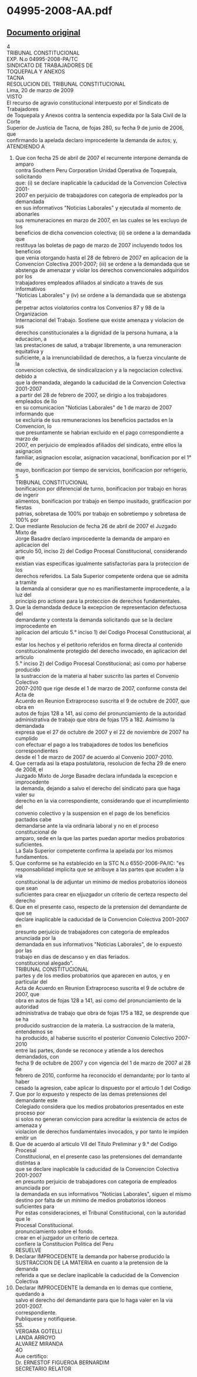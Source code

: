 
04995-2008-AA.pdf
=================
  
[Documento original](https://tc.gob.pe/jurisprudencia/2009/04995-2008-AA.pdf)  
---  
4  
TRIBUNAL CONSTITUCIONAL  
EXP. N.o 04995-2008-PA/TC  
SINDICATO DE TRABAJADORES DE  
TOQUEPALA Y ANEXOS  
TACNA  
RESOLUCION DEL TRIBUNAL CONSTITUCIONAL  
Lima, 20 de marzo de 2009  
VISTO  
El recurso de agravio constitucional interpuesto por el Sindicato de Trabajadores  
de Toquepala y Anexos contra la sentencia expedida por la Sala Civil de la Corte  
Superior de Justicia de Tacna, de fojas 280, su fecha 9 de junio de 2006, que  
confirmando la apelada declaro improcedente la demanda de autos; y,  
ATENDIENDO A  
1. Que con fecha 25 de abril de 2007 el recurrente interpone demanda de amparo  
contra Southern Peru Corporation Unidad Operativa de Toquepala, solicitando  
que: (i) se declare inaplicable la caducidad de la Convencion Colectiva 2001-  
2007 en perjuicio de trabajadores con categoria de empleados por la demandada  
en sus informativos "Noticias Laborales" y ejecutada al momento de abonarles  
sus remuneraciones en marzo de 2007, en las cuales se les excluyo de los  
beneficios de dicha convencion colectiva; (ii) se ordene a la demandada que  
restituya las boletas de pago de marzo de 2007 incluyendo todos los beneficios  
que venia otorgando hasta el 28 de febrero de 2007 en aplicacion de la  
Convencion Colectiva 2001-2007; (iii) se ordene a la demandada que se  
abstenga de amenazar y violar los derechos convencionales adquiridos por los  
trabajadores empleados afiliados al sindicato a través de sus informativos  
"Noticias Laborales" y (iv) se ordene a la demandada que se abstenga de  
perpetrar actos violatorios contra los Convenios 87 y 98 de la Organizacion  
Internacional del Trabajo. Sostiene que existe amenaza y violacion de sus  
derechos constitucionales a la dignidad de la persona humana, a la educacion, a  
las prestaciones de salud, a trabajar libremente, a una remuneracion equitativa y  
suficiente, a la irrenunciabilidad de derechos, a la fuerza vinculante de la  
convencion colectiva, de sindicalizacion y a la negociacion colectiva. debido a  
que la demandada, alegando la caducidad de la Convencion Colectiva 2001-2007  
a partir del 28 de febrero de 2007, se dirigio a los trabajadores empleados de Ilo  
en su comunicacion "Noticias Laborales" de 1 de marzo de 2007 informando que  
se excluiria de sus remuneraciones los beneficios pactados en la Convencion, lo  
que presuntamente se habrian excluido en el pago correspondiente a marzo de  
2007, en perjuicio de empleados afiliados del sindicato, entre ellos la asignacion  
familiar, asignacion escolar, asignacion vacacional, bonificacion por el 1° de  
mayo, bonificacion por tiempo de servicios, bonificacion por refrigerio,  
5  
TRIBUNAL CONSTITUCIONAL  
bonificacion por diferencial de turno, bonificacion por trabajo en horas de ingerir  
alimentos, bonificacion por trabajo en tiempo inusitado, gratificacion por fiestas  
patrias, sobretasa de 100% por trabajo en sobretiempo y sobretasa de 100% por  
2. Que mediante Resolucion de fecha 26 de abril de 2007 el Juzgado Mixto de  
Jorge Basadre declaro improcedente la demanda de amparo en aplicacion del  
articulo 50, inciso 2) del Codigo Procesal Constitucional, considerando que  
existian vias especificas igualmente satisfactorias para la proteccion de los  
derechos referidos. La Sala Superior competente ordena que se admita a tramite  
la demanda al considerar que no es manifiestamente improcedente, a la luz del  
principio pro actione para la proteccion de derechos fundamentales.  
3. Que la demandada deduce la excepcion de representacion defectuosa del  
demandante y contesta la demanda solicitando que se la declare improcedente en  
aplicacion del articulo 5.° inciso 1) del Codigo Procesal Constitucional, al no  
estar los hechos y el petitorio referidos en forma directa al contenido  
constitucionalmente protegido del derecho invocado, en aplicacion del articulo  
5.° inciso 2) del Codigo Procesal Constitucional; asi como por haberse producido  
la sustraccion de la materia al haber suscrito las partes el Convenio Colectivo  
2007-2010 que rige desde el 1 de marzo de 2007, conforme consta del Acta de  
Acuerdo en Reunion Extraproceso suscrita el 9 de octubre de 2007, que obra en  
autos de fojas 128 a 141, asi como del pronunciamiento de la autoridad  
administrativa de trabajo que obra de fojas 175 a 182. Asimismo la demandada  
expresa que el 27 de octubre de 2007 y el 22 de noviembre de 2007 ha cumplido  
con efectuar el pago a los trabajadores de todos los beneficios correspondientes  
desde el 1 de marzo de 2007 de acuerdo al Convenio 2007-2010.  
4. Que cerrada asi la etapa postulatoria, resolucion de fecha 29 de enero de 2008, el  
Juzgado Mixto de Jorge Basadre declara infundada la excepcion e improcedente  
la demanda, dejando a salvo el derecho del sindicato para que haga valer su  
derecho en la via correspondiente, considerando que el incumplimiento del  
convenio colectivo y la suspension en el pago de los beneficios pactados cabe  
demandarse ante la via ordinaria laboral y no en el proceso constitucional de  
amparo, sede en la que las partes puedan aportar medios probatorios suficientes.  
La Sala Superior competente confirma la apelada por los mismos fundamentos.  
5. Que conforme se ha establecido en la STC N.o 6550-2006-PA/IC: "es  
responsabilidad implicita que se atribuye a las partes que acuden a la via  
constitucional la de adjuntar un minimo de medios probatorios idoneos que sean  
suficientes para crear en eljuzgador un criterio de certeza respecto del derecho  
6. Que en el presente caso, respecto de la pretension del demandante de que se  
declare inaplicable la caducidad de la Convencion Colectiva 2001-2007 en  
presunto perjuicio de trabajadores con categoria de empleados anunciada por la  
demandada en sus informativos "Noticias Laborales", de lo expuesto por las  
trabajo en dias de descanso y en dias feriados.  
constitucional alegado".  
TRIBUNAL CONSTITUCIONAL  
partes y de los medios probatorios que aparecen en autos, y en particular del  
Acta de Acuerdo en Reunion Extraproceso suscrita el 9 de octubre de 2007, que  
obra en autos de fojas 128 a 141, asi como del pronunciamiento de la autoridad  
administrativa de trabajo que obra de fojas 175 a 182, se desprende que se ha  
producido sustraccion de la materia. La sustraccion de la materia, entendemos se  
ha producido, al haberse suscrito el posterior Convenio Colectivo 2007-2010  
entre las partes, donde se reconoce y atiende a los derechos demandados, con  
fecha 9 de octubre de 2007 y con vigencia del 1 de marzo de 2007 al 28 de  
febrero de 2010, conforme ha reconocido el demandante; por lo tanto al haber  
cesado la agresion, cabe aplicar lo dispuesto por el articulo 1 del Codigo  
7. Que por lo expuesto y respecto de las demas pretensiones del demandante este  
Colegiado considera que los medios probatorios presentados en este proceso por  
si solos no generan conviccion para acreditar la existencia de actos de amenaza y  
violacion de derechos fundamentales invocados, y por tanto le impiden emitir un  
8. Que de acuerdo al articulo VII del Titulo Preliminar y 9.° del Codigo Procesal  
Constitucional, en el presente caso las pretensiones del demandante distintas a  
que se declare inaplicable la caducidad de la Convencion Colectiva 2001-2007  
en presunto perjuicio de trabajadores con categoria de empleados anunciada por  
la demandada en sus informativos "Noticias Laborales", siguen el mismo  
destino por falta de un minimo de medios probatorios idoneos suficientes para  
Por estas consideraciones, el Tribunal Constitucional, con la autoridad que le  
Procesal Constitucional.  
pronunciamiento sobre el fondo.  
crear en el juzgador un criterio de certeza.  
confiere la Constitucion Politica del Peru  
RESUELVE  
1. Declarar IMPROCEDENTE la demanda por haberse producido la  
SUSTRACCION DE LA MATERIA en cuanto a la pretension de la demanda  
referida a que se declare inaplicable la caducidad de la Convencion Colectiva  
2. Declarar IMPROCEDENTE la demanda en lo demas que contiene, quedando a  
salvo el derecho del demandante para que lo haga valer en la via  
2001-2007.  
correspondiente.  
Publiquese y notifiquese.  
SS.  
VERGARA GOTELLI  
LANDA ARROYO  
ALVAREZ MIRANDA  
4O  
Aue certifiço:  
Dr. ERNESTOF FIGUEROA BERNARDIM  
SECRETARIO RELATOR